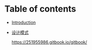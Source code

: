 # Table of contents

* [Introduction](README.md)

* [设计模式](Design.md)

  https://251955986.gitbook.io/gitbook/

